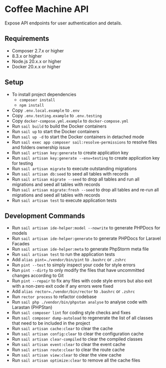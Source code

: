 # Coffee Machine API
Expose API endpoints for user authentication and details.

## Requirements
- Composer 2.7.x or higher
- 8.3.x or higher
- Node.js 20.x.x or higher
- Docker 20.x.x or higher

## Setup
- To install project dependencies
    - `composer install`
    - `npm install`
- Copy `.env.local.example` to `.env`
- Copy `.env.testing.example` to `.env.testing`
- Copy `docker-compose.yml.example` to `docker-compose.yml`
- Run `sail build` to build the Docker containers
- Run `sail up` to start the Docker containers
- Run `sail up -d` to start the Docker containers in detached mode
- Run `sail exec app composer sail:resolve-permissions` to resolve files and folders ownership issue
- Run `sail artisan key:generate` to create application key
- Run `sail artisan key:generate --env=testing` to create application key for testing
- Run `sail artisan migrate` to execute outstanding migrations
- Run `sail artisan db:seed` to seed all tables with records
- Run `sail artisan migrate --seed` to drop all tables and run all migrations and seed all tables with records
- Run `sail artisan migrate:fresh --seed` to drop all tables and re-run all migrations and seed all tables with records
- Run `sail artisan test` to execute application tests

## Development Commands
- Run `sail artisan ide-helper:model --nowrite` to generate PHPDocs for models
- Run `sail artisan ide-helper:generate` to generate PHPDocs for Laravel Facades
- Run `sail artisan ide-helper:meta` to generate PhpStorm meta file
- Run `sail artisan test` to run the application tests
- Add `alias pint=./vendor/bin/pint` to `.bashrc` or `.zshrc`
- Run `pint --test` to simply inspect your code for style errors
- Run `pint --dirty` to only modify the files that have uncommitted changes according to Git
- Run `pint --repair` to fix any files with code style errors but also exit with a non-zero exit code if any errors were fixed
- Add `alias rector=./vendor/bin/rector` to `.bashrc` or `.zshrc`
- Run `rector process` to refactor codebase
- Run `sail php ./vendor/bin/phpstan analyse` to analyse code with Larastan (PHPStan)
- Run `sail composer lint` for coding style checks and fixes
- Run `sail composer dump-autoload` to regenerate the list of all classes that need to be included in the project
- Run `sail artisan cache:clear` to clear the cache
- Run `sail artisan config:clear` to clear the configuration cache
- Run `sail artisan clear-compiled` to clear the compiled classes
- Run `sail artisan event:clear` to clear the event cache
- Run `sail artisan route:clear` to clear the route cache
- Run `sail artisan view:clear` to clear the view cache
- Run `sail artisan optimize:clear` to remove all the cache files
